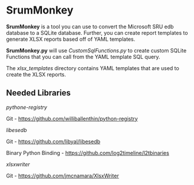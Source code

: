 # SrumMonkey
**SrumMonkey** is a tool you can use to convert the Microsoft SRU edb database to a SQLite database. Further, you can create report templates to generate XLSX reports based off of YAML templates.

**SrumMonkey.py** will use *CustomSqlFunctions.py* to create custom SQLite Functions that you can call from the YAML template SQL query.

The *xlsx_templates* directory contains YAML templates that are used to create the XLSX reports.

## Needed Libraries
*pythone-registry*

Git - https://github.com/williballenthin/python-registry

*libesedb*

Git - https://github.com/libyal/libesedb

Binary Python Binding - https://github.com/log2timeline/l2tbinaries

*xlsxwriter*

Git - https://github.com/jmcnamara/XlsxWriter
